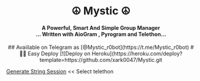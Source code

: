 
<h1 align="center"><b> ☮️ Mystic ☮️ </b></h1>

<h4 align="center">A Powerful, Smart And Simple Group Manager <br> ... Written with AioGram , Pyrogram and Telethon...</h4>
<p align='center'>
## Avaiilable on Telegram as [@Mystic_r0bot](https://t.me/Mystic_r0bot)
# 🏃‍♂️ Easy Deploy 
[![Deploy on Heroku](https://heroku.com/deploy?template=https://github.com/xark0047/Mystic.git

[Generate String Session](https://replit.com/@SpEcHiDe/GenerateStringSession)  << Select telethon

 

 
